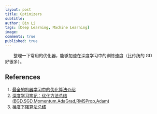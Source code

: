 ```yaml
---
layout: post
title: Optimizers
subtitle:
author: Bin Li
tags: [Deep Learning, Machine Learning]
image: 
comments: true
published: true
---
```


　　整理一下常用的优化器，能够加速在深度学习中的训练速度（比传统的 GD 好很多）。


## References
1. [最全的机器学习中的优化算法介绍](https://blog.csdn.net/qsczse943062710/article/details/76763739)
2. [深度学习笔记：优化方法总结 (BGD,SGD,Momentum,AdaGrad,RMSProp,Adam)](https://blog.csdn.net/u014595019/article/details/52989301)
3. [梯度下降算法总结](https://blog.csdn.net/KangRoger/article/details/64622249)